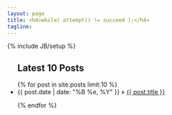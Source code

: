 ```yaml
---
layout: page
title: <h4>while( attempt() != succeed );</h4>
tagline: 
---
```

{% include JB/setup %}

<ul class="posts">
<h2 >Latest 10 Posts </h2>
  {% for post in site.posts limit:10 %}
  <li><span class="post_date">{{ post.date | date: "%B %e, %Y" }}</span> &raquo; <a href="{{ post.url }}">{{ post.title }}</a></li>

  {% endfor %}
</ul>



